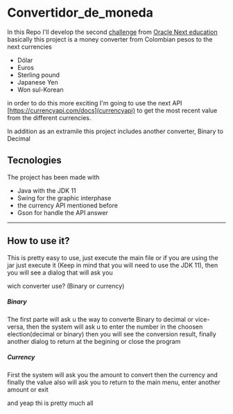 # Convertidor_de_moneda

In this Repo I'll develop the second [challenge](https://www.aluracursos.com/challenges/oracle-one-back-end/conversordemoneda/sprint01) from [Oracle Next education](https://www.oracle.com/lad/education/oracle-next-education/)
basically this project is a money converter from Colombian pesos to the next currencies
  - Dólar
  - Euros
  - Sterling pound
  - Japanese Yen
  -  Won sul-Korean

in order to do this more exciting I'm going to use the next API [https://currencyapi.com/docs](currencyapi)
to get the most recent value from the different currencies.

In addition as an extramile this project includes another converter, Binary to Decimal 

## Tecnologies

The project has been made with

- Java with the JDK 11 
- Swing for the graphic interphase
- the currency API mentioned before
- Gson for handle the API answer

---

## How to use it?

This is pretty easy to use, just execute the main file or if you are using the jar just execute it (Keep in mind that you will need to use the JDK 11), then you will see a dialog that will ask you 

wich converter use? (Binary or currency)

##### Binary
The first parte will ask u the way to converte Binary to decimal or vice-versa, then the system will ask u to enter the number in the choosen election(decimal or binary) then you will see the conversion result, finally another dialog to return at the begining or close the program

##### Currency
First the system will ask you the amount to convert then the currency and finally the value also will ask you to return to the main menu, enter another amount or exit

and yeap thi is pretty much all

